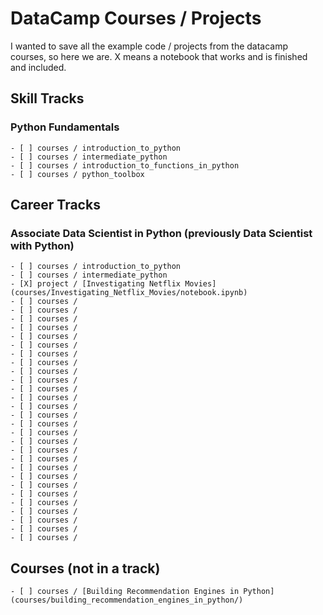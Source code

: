 # DataCamp Courses / Projects

I wanted to save all the example code / projects from the datacamp courses, so here we are.  X means a notebook that works and is finished and included.

## Skill Tracks
### Python Fundamentals
    - [ ] courses / introduction_to_python 
    - [ ] courses / intermediate_python 
    - [ ] courses / introduction_to_functions_in_python 
    - [ ] courses / python_toolbox 

## Career Tracks
### Associate Data Scientist in Python (previously Data Scientist with Python)
    - [ ] courses / introduction_to_python 
    - [ ] courses / intermediate_python
    - [X] project / [Investigating Netflix Movies](courses/Investigating_Netflix_Movies/notebook.ipynb)
    - [ ] courses /  
    - [ ] courses /  
    - [ ] courses /  
    - [ ] courses /  
    - [ ] courses /  
    - [ ] courses /  
    - [ ] courses /  
    - [ ] courses /  
    - [ ] courses /  
    - [ ] courses /  
    - [ ] courses /  
    - [ ] courses /  
    - [ ] courses /  
    - [ ] courses /  
    - [ ] courses /  
    - [ ] courses /  
    - [ ] courses /  
    - [ ] courses /  
    - [ ] courses /  
    - [ ] courses /  
    - [ ] courses /  
    - [ ] courses /  
    - [ ] courses /  
    - [ ] courses /  
    - [ ] courses /  
    - [ ] courses /  
    - [ ] courses /  
    - [ ] courses /  


## Courses (not in a track)
    - [ ] courses / [Building Recommendation Engines in Python](courses/building_recommendation_engines_in_python/)